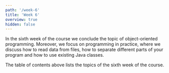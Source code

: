 ```yaml
---
path: '/week-6'
title: 'Week 6'
overview: true
hidden: false
---
```


In the sixth week of the course we conclude the topic of object-oriented programming. Moreover, we focus on programming in practice, where we discuss how to read data from files, how to separate different parts of your program and how to use existing Java classes.

<pages-in-this-section></pages-in-this-section>

The table of contents above lists the topics of the sixth week of the course.
